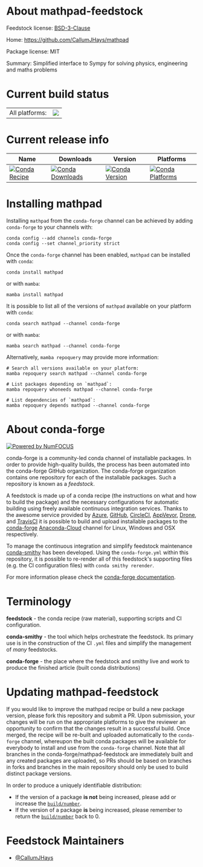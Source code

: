 About mathpad-feedstock
=======================

Feedstock license: [BSD-3-Clause](https://github.com/conda-forge/mathpad-feedstock/blob/main/LICENSE.txt)

Home: https://github.com/CallumJHays/mathpad

Package license: MIT

Summary: Simplified interface to Sympy for solving physics, engineering and maths problems

Current build status
====================


<table><tr><td>All platforms:</td>
    <td>
      <a href="https://dev.azure.com/conda-forge/feedstock-builds/_build/latest?definitionId=19724&branchName=main">
        <img src="https://dev.azure.com/conda-forge/feedstock-builds/_apis/build/status/mathpad-feedstock?branchName=main">
      </a>
    </td>
  </tr>
</table>

Current release info
====================

| Name | Downloads | Version | Platforms |
| --- | --- | --- | --- |
| [![Conda Recipe](https://img.shields.io/badge/recipe-mathpad-green.svg)](https://anaconda.org/conda-forge/mathpad) | [![Conda Downloads](https://img.shields.io/conda/dn/conda-forge/mathpad.svg)](https://anaconda.org/conda-forge/mathpad) | [![Conda Version](https://img.shields.io/conda/vn/conda-forge/mathpad.svg)](https://anaconda.org/conda-forge/mathpad) | [![Conda Platforms](https://img.shields.io/conda/pn/conda-forge/mathpad.svg)](https://anaconda.org/conda-forge/mathpad) |

Installing mathpad
==================

Installing `mathpad` from the `conda-forge` channel can be achieved by adding `conda-forge` to your channels with:

```
conda config --add channels conda-forge
conda config --set channel_priority strict
```

Once the `conda-forge` channel has been enabled, `mathpad` can be installed with `conda`:

```
conda install mathpad
```

or with `mamba`:

```
mamba install mathpad
```

It is possible to list all of the versions of `mathpad` available on your platform with `conda`:

```
conda search mathpad --channel conda-forge
```

or with `mamba`:

```
mamba search mathpad --channel conda-forge
```

Alternatively, `mamba repoquery` may provide more information:

```
# Search all versions available on your platform:
mamba repoquery search mathpad --channel conda-forge

# List packages depending on `mathpad`:
mamba repoquery whoneeds mathpad --channel conda-forge

# List dependencies of `mathpad`:
mamba repoquery depends mathpad --channel conda-forge
```


About conda-forge
=================

[![Powered by
NumFOCUS](https://img.shields.io/badge/powered%20by-NumFOCUS-orange.svg?style=flat&colorA=E1523D&colorB=007D8A)](https://numfocus.org)

conda-forge is a community-led conda channel of installable packages.
In order to provide high-quality builds, the process has been automated into the
conda-forge GitHub organization. The conda-forge organization contains one repository
for each of the installable packages. Such a repository is known as a *feedstock*.

A feedstock is made up of a conda recipe (the instructions on what and how to build
the package) and the necessary configurations for automatic building using freely
available continuous integration services. Thanks to the awesome service provided by
[Azure](https://azure.microsoft.com/en-us/services/devops/), [GitHub](https://github.com/),
[CircleCI](https://circleci.com/), [AppVeyor](https://www.appveyor.com/),
[Drone](https://cloud.drone.io/welcome), and [TravisCI](https://travis-ci.com/)
it is possible to build and upload installable packages to the
[conda-forge](https://anaconda.org/conda-forge) [Anaconda-Cloud](https://anaconda.org/)
channel for Linux, Windows and OSX respectively.

To manage the continuous integration and simplify feedstock maintenance
[conda-smithy](https://github.com/conda-forge/conda-smithy) has been developed.
Using the ``conda-forge.yml`` within this repository, it is possible to re-render all of
this feedstock's supporting files (e.g. the CI configuration files) with ``conda smithy rerender``.

For more information please check the [conda-forge documentation](https://conda-forge.org/docs/).

Terminology
===========

**feedstock** - the conda recipe (raw material), supporting scripts and CI configuration.

**conda-smithy** - the tool which helps orchestrate the feedstock.
                   Its primary use is in the construction of the CI ``.yml`` files
                   and simplify the management of *many* feedstocks.

**conda-forge** - the place where the feedstock and smithy live and work to
                  produce the finished article (built conda distributions)


Updating mathpad-feedstock
==========================

If you would like to improve the mathpad recipe or build a new
package version, please fork this repository and submit a PR. Upon submission,
your changes will be run on the appropriate platforms to give the reviewer an
opportunity to confirm that the changes result in a successful build. Once
merged, the recipe will be re-built and uploaded automatically to the
`conda-forge` channel, whereupon the built conda packages will be available for
everybody to install and use from the `conda-forge` channel.
Note that all branches in the conda-forge/mathpad-feedstock are
immediately built and any created packages are uploaded, so PRs should be based
on branches in forks and branches in the main repository should only be used to
build distinct package versions.

In order to produce a uniquely identifiable distribution:
 * If the version of a package **is not** being increased, please add or increase
   the [``build/number``](https://docs.conda.io/projects/conda-build/en/latest/resources/define-metadata.html#build-number-and-string).
 * If the version of a package **is** being increased, please remember to return
   the [``build/number``](https://docs.conda.io/projects/conda-build/en/latest/resources/define-metadata.html#build-number-and-string)
   back to 0.

Feedstock Maintainers
=====================

* [@CallumJHays](https://github.com/CallumJHays/)

